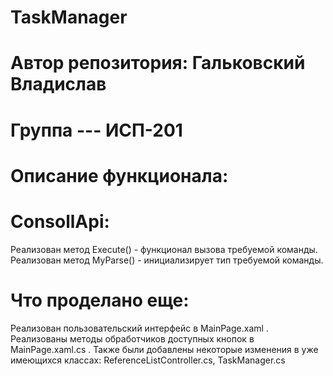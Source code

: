 # TaskManager
# Автор репозитория: Гальковский Владислав
# Группа --- ИСП-201
# Описание функционала:
# ConsollApi:
Реализован метод Execute() - функционал вызова требуемой команды.
Реализован метод MyParse() - инициализирует тип требуемой команды.
# Что проделано еще:
Реализован пользовательский интерфейс в MainPage.xaml .
Реализованы методы обработчиков доступных кнопок в MainPage.xaml.cs .
Также были добавлены некоторые изменения в уже имеющихся классах: ReferenceListController.cs, TaskManager.cs
